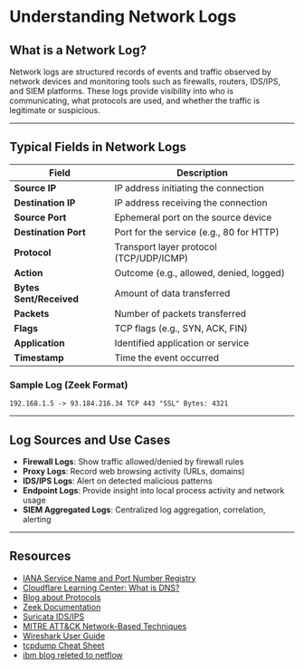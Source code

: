 
# Understanding Network Logs

## What is a Network Log?
Network logs are structured records of events and traffic observed by network devices and monitoring tools such as firewalls, routers, IDS/IPS, and SIEM platforms. These logs provide visibility into who is communicating, what protocols are used, and whether the traffic is legitimate or suspicious.

---

## Typical Fields in Network Logs

| Field                   | Description                                  |
| ----------------------- | -------------------------------------------- |
| **Source IP**           | IP address initiating the connection         |
| **Destination IP**      | IP address receiving the connection          |
| **Source Port**         | Ephemeral port on the source device          |
| **Destination Port**    | Port for the service (e.g., 80 for HTTP)     |
| **Protocol**            | Transport layer protocol (TCP/UDP/ICMP)      |
| **Action**              | Outcome (e.g., allowed, denied, logged)      |
| **Bytes Sent/Received** | Amount of data transferred                   |
| **Packets**             | Number of packets transferred                |
| **Flags**               | TCP flags (e.g., SYN, ACK, FIN)              |
| **Application**         | Identified application or service            |
| **Timestamp**           | Time the event occurred                      |

### Sample Log (Zeek Format)
```
192.168.1.5 -> 93.184.216.34 TCP 443 "SSL" Bytes: 4321
```

---

## Log Sources and Use Cases

- **Firewall Logs**: Show traffic allowed/denied by firewall rules
- **Proxy Logs**: Record web browsing activity (URLs, domains)
- **IDS/IPS Logs**: Alert on detected malicious patterns
- **Endpoint Logs**: Provide insight into local process activity and network usage
- **SIEM Aggregated Logs**: Centralized log aggregation, correlation, alerting

---
## Resources

- [IANA Service Name and Port Number Registry](https://www.iana.org/assignments/service-names-port-numbers/service-names-port-numbers.xhtml)
- [Cloudflare Learning Center: What is DNS?](https://www.cloudflare.com/learning/dns/what-is-dns/)
- [Blog about Protocols](https://www.geeksforgeeks.org/computer-networks/types-of-network-protocols-and-their-uses/)
- [Zeek Documentation](https://docs.zeek.org/en/current/)
- [Suricata IDS/IPS](https://docs.suricata.io/en/latest/)
- [MITRE ATT&CK Network-Based Techniques](https://attack.mitre.org/tactics/TA0011/)
- [Wireshark User Guide](https://www.wireshark.org/docs/wsug_html_chunked/)
- [tcpdump Cheat Sheet](https://danielmiessler.com/study/tcpdump/)
- [ibm blog releted to netflow](https://www.ibm.com/think/topics/netflow)
